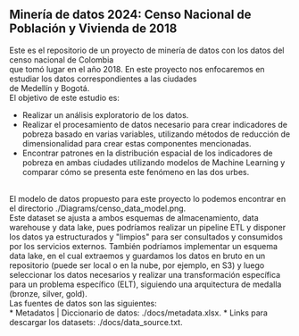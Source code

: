 ## Minería de datos 2024: Censo Nacional de Población y Vivienda de 2018

Este es el repositorio de un proyecto de minería de datos con los datos del censo nacional de Colombia</br >
que tomó lugar en el año 2018. En este proyecto nos enfocaremos en estudiar los datos correspondientes a las ciudades</br >
de Medellín y Bogotá. 
</br >
El objetivo de este estudio es:
</br >
- Realizar un análisis exploratorio de los datos.
- Realizar el procesamiento de datos necesario para crear indicadores de pobreza basado en varias variables, utilizando métodos de reducción de dimensionalidad para crear estas componentes mencionadas.
- Encontrar patrones en la distribución espacial de los indicadores de pobreza en ambas ciudades utilizando modelos de Machine Learning y comparar cómo se presenta este fenómeno en las dos urbes.
</br >
El modelo de datos propuesto para este proyecto lo podemos encontrar en el directorio ./Diagrams/censo_data_model.png.
</br >
Este dataset se ajusta a ambos esquemas de almacenamiento, data warehouse y data lake, pues podríamos realizar un pipeline ETL y disponer los datos ya estructurados y "limpios" para ser consultados y consumidos por los servicios externos. También podríamos implementar un esquema data lake, en el cual extraemos y guardamos los datos en bruto en un repositorio (puede ser local o en la nube, por ejemplo, en S3) y luego seleccionar los datos necesarios y realizar una transformación específica para un problema específico (ELT), siguiendo una arquitectura de medalla (bronze, silver, gold). 
</br >
Las fuentes de datos son las siguientes:
</br >
*  Metadatos | Diccionario de datos: ./docs/metadata.xlsx.
*  Links para descargar los datasets: ./docs/data_source.txt.
